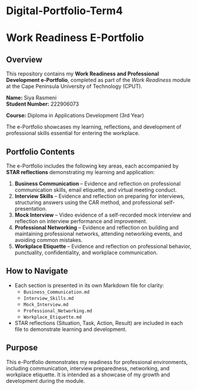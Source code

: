 # Digital-Portfolio-Term4

# Work Readiness E-Portfolio

## Overview
This repository contains my **Work Readiness and Professional Development e-Portfolio**, completed as part of the *Work Readiness* module at the Cape Peninsula University of Technology (CPUT).  

**Name:** Siya Rasmeni  
**Student Number:** 222906073 

**Course:** Diploma in Applications Development (3rd Year)  

The e-Portfolio showcases my learning, reflections, and development of professional skills essential for entering the workplace.

## Portfolio Contents
The e-Portfolio includes the following key areas, each accompanied by **STAR reflections** demonstrating my learning and application:

1. **Business Communication** – Evidence and reflection on professional communication skills, email etiquette, and virtual meeting conduct.
2. **Interview Skills** – Evidence and reflection on preparing for interviews, structuring answers using the CAR method, and professional self-presentation.
3. **Mock Interview** – Video evidence of a self-recorded mock interview and reflection on interview performance and improvement.
4. **Professional Networking** – Evidence and reflection on building and maintaining professional networks, attending networking events, and avoiding common mistakes.
5. **Workplace Etiquette** – Evidence and reflection on professional behavior, punctuality, confidentiality, and workplace communication.

## How to Navigate
- Each section is presented in its own Markdown file for clarity:
  - `Business_Communication.md`
  - `Interview_Skills.md`
  - `Mock_Interview.md`
  - `Professional_Networking.md`
  - `Workplace_Etiquette.md`
- STAR reflections (Situation, Task, Action, Result) are included in each file to demonstrate learning and development.

## Purpose
This e-Portfolio demonstrates my readiness for professional environments, including communication, interview preparedness, networking, and workplace etiquette. It is intended as a showcase of my growth and development during the module.

